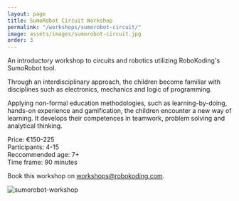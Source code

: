 ```yaml
---
layout: page
title: SumoRobot Circuit Workshop
permalink: "/workshops/sumorobot-circuit/"
image: assets/images/sumorobot-circuit.jpg
order: 3
---
```


An introductory workshop to circuits and robotics utilizing RoboKoding's SumoRobot tool.

Through an interdisciplinary approach, the children become familiar with disciplines such as electronics, mechanics and logic of programming.

Applying non-formal education methodologies, such as learning-by-doing, hands-on experience and gamification, the children encounter a new way of learning. It develops their competences in teamwork, problem solving and analytical thinking.

Price: €150-225  
Participants: 4-15  
Reccommended age: 7+  
Time frame: 90 minutes

Book this workshop on [workshops@robokoding.com](#).

![sumorobot-workshop](../../../assets/images/sumorobot-circuit.jpg)
